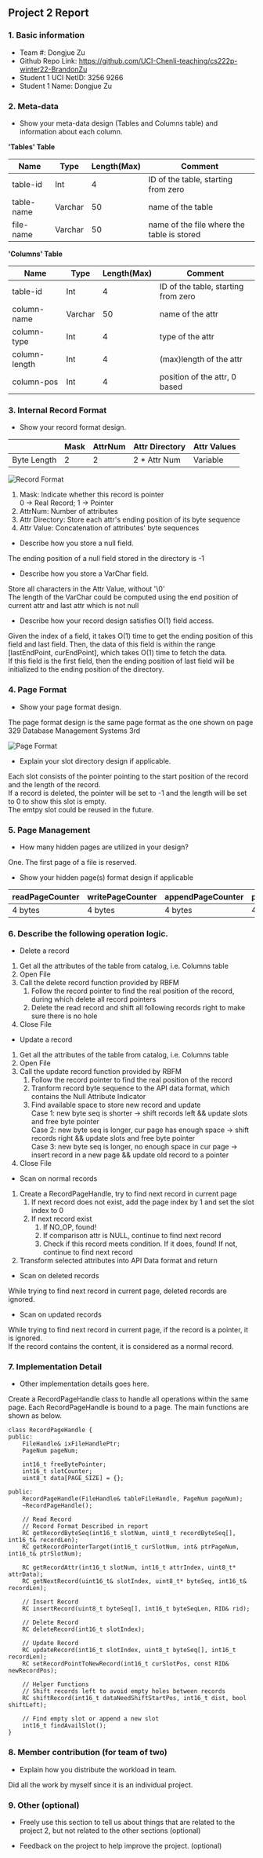 ## Project 2 Report


### 1. Basic information
 - Team #: Dongjue Zu
 - Github Repo Link: https://github.com/UCI-Chenli-teaching/cs222p-winter22-BrandonZu
 - Student 1 UCI NetID: 3256 9266
 - Student 1 Name: Dongjue Zu

### 2. Meta-data
- Show your meta-data design (Tables and Columns table) and information about each column.

**'Tables' Table**

| Name | Type | Length(Max) | Comment                                           |
| --- | ---- |-------------|---------------------------------------------------|
| table-id | Int | 4           | ID of the table, starting from zero               |
| table-name | Varchar | 50 | name of the table                                 | 
| file-name | Varchar | 50 | name of the file where the table is stored        |

**'Columns' Table**

| Name        | Type    | Length(Max) | Comment                                    |
|-------------|---------|-------------|--------------------------------------------|
| table-id    | Int     | 4           | ID of the table, starting from zero        |
| column-name | Varchar | 50 | name of the attr                      | 
| column-type | Int     | 4 | type of the attr |
| column-length   | Int     | 4 | (max)length of the attr      | 
| column-pos | Int     | 4 | position of the attr, 0 based |

### 3. Internal Record Format
- Show your record format design.

|             | Mask | AttrNum | Attr Directory | Attr Values |
|-------------|------| --- | --- | --- |
| Byte Length |  2   | 2 | 2 * Attr Num | Variable | 



![Record Format](Record%20Format.jpeg)

1. Mask: Indicate whether this record is pointer \
   0 -> Real Record; 1 -> Pointer
2. AttrNum: Number of attributes
3. Attr Directory: Store each attr's ending position of its byte sequence
4. Attr Value: Concatenation of attributes' byte sequences

- Describe how you store a null field.

The ending position of a null field stored in the directory is -1

- Describe how you store a VarChar field.

Store all characters in the Attr Value, without '\0' \
The length of the VarChar could be computed using the end position of current attr and last attr which is not null

- Describe how your record design satisfies O(1) field access.

Given the index of a field, it takes O(1) time to get the ending position of this field and last field. Then, the data of
this field is within the range [lastEndPoint, curEndPoint], which takes O(1) time to fetch the data. \
If this field is the first field, then the ending position of last field will be initialized to the ending position of the directory.

### 4. Page Format
- Show your page format design.

The page format design is the same page format as the one shown on page 329 Database Management Systems 3rd

![Page Format](Page%20Format.jpeg)

- Explain your slot directory design if applicable.

Each slot consists of the pointer pointing to the start position of the record and the length of the record. \
If a record is deleted, the pointer will be set to -1 and the length will be set to 0 to show this slot is empty. \
The emtpy slot could be reused in the future.

### 5. Page Management
- How many hidden pages are utilized in your design?

One. The first page of a file is reserved.

- Show your hidden page(s) format design if applicable

| readPageCounter | writePageCounter | appendPageCounter | pageCounter |
|-----------------|------------------| --- | --- |
| 4 bytes         | 4 bytes          | 4 bytes | 4 bytes |

### 6. Describe the following operation logic.
- Delete a record

1. Get all the attributes of the table from catalog, i.e. Columns table
2. Open File
3. Call the delete record function provided by RBFM
   1. Follow the record pointer to find the real position of the record, during which delete all record pointers
   2. Delete the read record and shift all following records right to make sure there is no hole
4. Close File

- Update a record

1. Get all the attributes of the table from catalog, i.e. Columns table
2. Open File
3. Call the update record function provided by RBFM
   1. Follow the record pointer to find the real position of the record
   2. Tranform record byte sequence to the API data format, which contains the Null Attribute Indicator
   3. Find available space to store new record and update \
      Case 1: new byte seq is shorter -> shift records left && update slots and free byte pointer \
      Case 2: new byte seq is longer, cur page has enough space -> shift records right && update slots and free byte pointer \
      Case 3: new byte seq is longer, no enough space in cur page -> insert record in a new page && update old record to a pointer
4. Close File

- Scan on normal records

1. Create a RecordPageHandle, try to find next record in current page
   1. If next record does not exist, add the page index by 1 and set the slot index to 0
   2. If next record exist
      1. If NO_OP, found!
      2. If comparison attr is NULL, continue to find next record
      3. Check if this record meets condition. If it does, found! If not, continue to find next record
2. Transform selected attributes into API Data format and return

- Scan on deleted records

While trying to find next record in current page, deleted records are ignored.

- Scan on updated records

While trying to find next record in current page, if the record is a pointer, it is ignored. \
If the record contains the content, it is considered as a normal record.

### 7. Implementation Detail
- Other implementation details goes here.

Create a RecordPageHandle class to handle all operations within the same page. Each RecordPageHandle is bound to a page. 
The main functions are shown as below.

    class RecordPageHandle {
    public:
        FileHandle& ixFileHandlePtr;
        PageNum pageNum;

        int16_t freeBytePointer;
        int16_t slotCounter;
        uint8_t data[PAGE_SIZE] = {};

    public:
        RecordPageHandle(FileHandle& tableFileHandle, PageNum pageNum);
        ~RecordPageHandle();

        // Read Record
        // Record Format Described in report
        RC getRecordByteSeq(int16_t slotNum, uint8_t recordByteSeq[], int16_t& recordLen);
        RC getRecordPointerTarget(int16_t curSlotNum, int& ptrPageNum, int16_t& ptrSlotNum);

        RC getRecordAttr(int16_t slotNum, int16_t attrIndex, uint8_t* attrData);
        RC getNextRecord(uint16_t& slotIndex, uint8_t* byteSeq, int16_t& recordLen);

        // Insert Record
        RC insertRecord(uint8_t byteSeq[], int16_t byteSeqLen, RID& rid);

        // Delete Record
        RC deleteRecord(int16_t slotIndex);

        // Update Record
        RC updateRecord(int16_t slotIndex, uint8_t byteSeq[], int16_t recordLen);
        RC setRecordPointToNewRecord(int16_t curSlotPos, const RID& newRecordPos);

        // Helper Functions
        // Shift records left to avoid empty holes between records
        RC shiftRecord(int16_t dataNeedShiftStartPos, int16_t dist, bool shiftLeft);

        // Find empty slot or append a new slot
        int16_t findAvailSlot();
    }

### 8. Member contribution (for team of two)
- Explain how you distribute the workload in team.

Did all the work by myself since it is an individual project.

### 9. Other (optional)
- Freely use this section to tell us about things that are related to the project 2, but not related to the other sections (optional)



- Feedback on the project to help improve the project. (optional)